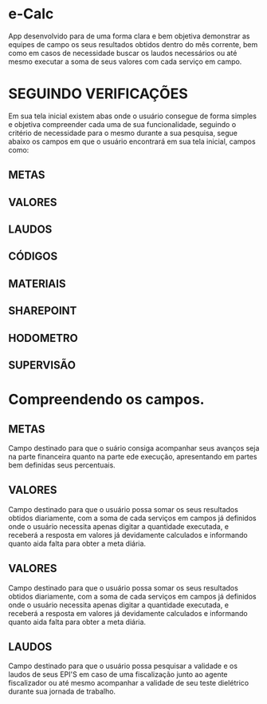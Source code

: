 # e-Calc
App desenvolvido para de uma forma clara e bem objetiva demonstrar as equipes de campo os seus resultados obtidos dentro do mês corrente, bem como em casos de necessidade buscar os laudos necessários ou até mesmo executar a soma de seus valores com cada serviço em campo.

# SEGUINDO VERIFICAÇÕES
Em sua tela inicial existem abas onde o usuário consegue de forma simples  e objetiva compreender cada uma de sua funcionalidade, seguindo o critério de necessidade para o mesmo durante a sua pesquisa, segue abaixo os campos em que o usuário encontrará em sua tela inicial,  campos como:

## METAS
## VALORES
## LAUDOS
## CÓDIGOS
## MATERIAIS
## SHAREPOINT
## HODOMETRO
## SUPERVISÃO

# Compreendendo os campos.

## METAS
Campo destinado para que o suário consiga acompanhar seus avanços seja na parte financeira quanto na parte ede execução, apresentando em partes bem definidas seus percentuais.

## VALORES

Campo destinado para que o usuário possa somar os seus resultados obtidos diariamente, com a soma de cada serviços em campos já definidos onde o usuário necessita apenas digitar a quantidade executada, e receberá a resposta em valores já devidamente calculados e informando quanto aida falta para obter a meta diária. 

## VALORES

Campo destinado para que o usuário possa somar os seus resultados obtidos diariamente, com a soma de cada serviços em campos já definidos onde o usuário necessita apenas digitar a quantidade executada, e receberá a resposta em valores já devidamente calculados e informando quanto aida falta para obter a meta diária.

## LAUDOS
Campo destinado para que o usuário possa pesquisar a validade e os laudos de seus EPI'S em caso de uma fiscalização junto ao agente fiscalizador ou até mesmo acompanhar a validade de seu teste dielétrico durante sua jornada de trabalho.